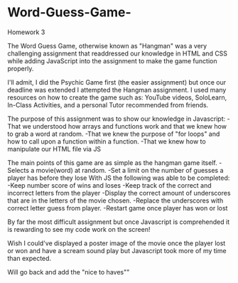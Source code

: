 # Word-Guess-Game-
Homework 3

The Word Guess Game, otherwise known as "Hangman" was a very challenging assignment that readdressed our knowledge in HTML and CSS while adding JavaScript into the assignment to make the game function properly. 

I'll admit, I did the Psychic Game first (the easier assignment) but once our deadline was extended I attempted the Hangman assignment. I used many resources on how to create the game such as: YouTube videos, SoloLearn, In-Class Activities, and a personal Tutor recommended from friends. 

The purpose of this assignment was to show our knowledge in Javascript:
-That we understood how arrays and functions work and that we knew how to grab a word at random. 
-That we knew the purpose of "for loops" and how to call upon a function within a function.
-That we knew how to manipulate our HTML file via JS

The main points of this game are as simple as the hangman game itself.
-Selects a movie(word) at random.
-Set a limit on the number of guesses a player has before they lose 
With JS the following was able to be completed:
-Keep number score of wins and loses 
-Keep track of the correct and incorrect letters from the player 
-Display the correct amount of underscores that are in the letters of the movie chosen. 
-Replace the underscores with correct letter guess from player.
-Restart game once player has won or lost 

By far the most difficult assignment but once Javascript is comprehended it is rewarding to see my code work on the screen!

Wish I could've displayed a poster image of the movie once the player lost or won and have a scream sound play but Javascript took more of my time than expected. 

Will go back and add the "nice to haves""

